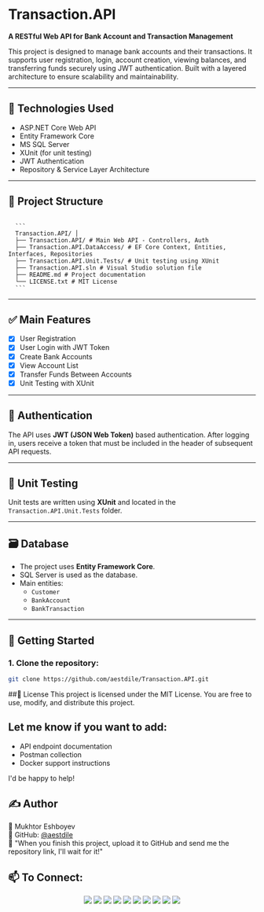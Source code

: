 # Transaction.API

**A RESTful Web API for Bank Account and Transaction Management**

This project is designed to manage bank accounts and their transactions. It supports user registration, login, account creation, viewing balances, and transferring funds securely using JWT authentication. Built with a layered architecture to ensure scalability and maintainability.

---

## 🔧 Technologies Used

- ASP.NET Core Web API  
- Entity Framework Core  
- MS SQL Server  
- XUnit (for unit testing)  
- JWT Authentication  
- Repository & Service Layer Architecture  

---

## 📁 Project Structure

<pre><code>
  ``` 
  Transaction.API/ │ 
  ├── Transaction.API/ # Main Web API - Controllers, Auth 
  ├── Transaction.API.DataAccess/ # EF Core Context, Entities, Interfaces, Repositories 
  ├── Transaction.API.Unit.Tests/ # Unit testing using XUnit 
  ├── Transaction.API.sln # Visual Studio solution file 
  ├── README.md # Project documentation 
  └── LICENSE.txt # MIT License 
  ``` 
</code></pre>


---

## ✅ Main Features

- [x] User Registration  
- [x] User Login with JWT Token  
- [x] Create Bank Accounts  
- [x] View Account List  
- [x] Transfer Funds Between Accounts  
- [x] Unit Testing with XUnit  

---

## 🔐 Authentication

The API uses **JWT (JSON Web Token)** based authentication. After logging in, users receive a token that must be included in the header of subsequent API requests.

---

## 🧪 Unit Testing

Unit tests are written using **XUnit** and located in the `Transaction.API.Unit.Tests` folder.

---

## 🗃️ Database

- The project uses **Entity Framework Core**.
- SQL Server is used as the database.
- Main entities:  
  - `Customer`  
  - `BankAccount`  
  - `BankTransaction`  

---

## 🚀 Getting Started

### 1. Clone the repository:

```bash
git clone https://github.com/aestdile/Transaction.API.git
```
##📄 License
This project is licensed under the MIT License.
You are free to use, modify, and distribute this project.


## Let me know if you want to add:
- API endpoint documentation
- Postman collection
- Docker support instructions

I'd be happy to help!

## ✍️ Author
👤 Mukhtor Eshboyev\
🔗 GitHub: [@aestdile](https://github.com/aestdile)\
📌 "When you finish this project, upload it to GitHub and send me the repository link, I'll wait for it!"

## 📫 To Connect:
<div align="center">
  <a href="https://t.me/aestdile"><img src="https://img.shields.io/badge/Telegram-2CA5E0?style=for-the-badge&logo=telegram&logoColor=white" /></a>
  <a href="https://github.com/aestdile"><img src="https://img.shields.io/badge/GitHub-100000?style=for-the-badge&logo=github&logoColor=white" /></a>
  <a href="https://leetcode.com/aestdile"><img src="https://img.shields.io/badge/LeetCode-FFA116?style=for-the-badge&logo=leetcode&logoColor=black" /></a>
  <a href="https://linkedin.com/in/aestdile"><img src="https://img.shields.io/badge/LinkedIn-0077B5?style=for-the-badge&logo=linkedin&logoColor=white" /></a>
  <a href="https://youtube.com/@aestdile"><img src="https://img.shields.io/badge/YouTube-FF0000?style=for-the-badge&logo=youtube&logoColor=white" /></a>
  <a href="https://instagram.com/aestdile"><img src="https://img.shields.io/badge/Instagram-E4405F?style=for-the-badge&logo=instagram&logoColor=white" /></a>
  <a href="https://facebook.com/aestdile"><img src="https://img.shields.io/badge/Facebook-1877F2?style=for-the-badge&logo=facebook&logoColor=white" /></a>
  <a href="mailto:aestdile@gmail.com"><img src="https://img.shields.io/badge/Gmail-D14836?style=for-the-badge&logo=gmail&logoColor=white" /></a>
  <a href="https://twitter.com/aestdile"><img src="https://img.shields.io/badge/Twitter-1DA1F2?style=for-the-badge&logo=twitter&logoColor=white" /></a>
  <a href="tel:+998772672774"><img src="https://img.shields.io/badge/Phone:+998772672774-25D366?style=for-the-badge&logo=whatsapp&logoColor=white" /></a>
</div>

